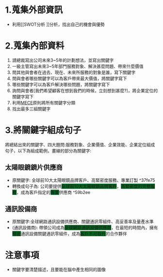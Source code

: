 # 1.蒐集外部資訊
- 利用[[SWOT分析 ]]分析，找出自己的機會與優勢

# 2.蒐集內部資料
1. 請總裁寫出公司未來3~5年的計劃想法，並寫出關鍵字
2. 一級主管寫出未來3~5年部門服務對象、解決甚麼問題、帶來什麼價值
3. 問其他與會者在過去、現在、未來所服務的對象是誰，寫下關鍵字
4. 問與會者哪些關鍵字可以為客戶帶來最大價值，將關鍵字寫下
5. 哪些關鍵字可以為客戶解決哪些問題，將關鍵字寫下
6. 詢問與會者[我們希望顧客在想到我們的時候，立刻想到甚麼?]，將企業定位的關鍵字寫下
7. 利用[MECE](MECE是一種分析法.md)原則將所有關鍵字分類
8. 找出最多三組關鍵字

# 3.將關鍵字組成句子
將總結出來的關鍵字、四大題問:服務對象、企業價值、企業效能、企業定位組成句子，以下為組成範例，畫線的部分為關鍵字:
## 太陽眼鏡鏡片供應商
- 原關鍵字: 全球前10大太陽眼鏡品牌客戶、高緊密度服務、專業訂製 ^37fe75
- 轉換成句子為: 公司要提供<span style="background:#036821">全球前10大太陽眼鏡品牌客戶</span>，<span style="background:#036821">高緊密度的完整服務</span>，成為客戶指定的<span style="background:#036821">專業</span>供應商 ^59b2ee

## 通訊設備商
- 原關鍵字:全球網路通訊設備供應商、關鍵通訊零組件、高妥善率及量產水準
- (通訊設備商): 帶領公司成為<span style="background:#036821">全球網路通訊設備供應商</span>，在最短的時間內，擁有<span style="background:#036821">精密</span>通訊設備關鍵通訊零組件，成為<span style="background:#036821">客戶不可取代</span>的合作夥伴

# 注意事項
- 關鍵字要清楚描述，且要能在腦中產生相同的圖像